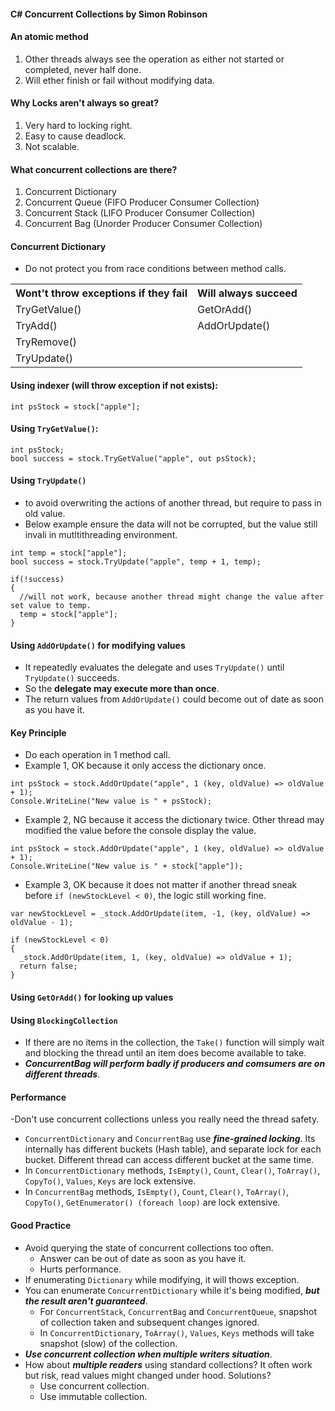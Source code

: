#### C# Concurrent Collections by Simon Robinson ####

#### An atomic method ####
1. Other threads always see the operation as either not started or completed, never half done.
2. Will ether finish or fail without modifying data.

#### Why Locks aren't always so great? ####
1. Very hard to locking right.
2. Easy to cause deadlock.
3. Not scalable.

#### What concurrent collections are there? ####
1. Concurrent Dictionary
2. Concurrent Queue (FIFO Producer Consumer Collection)
3. Concurrent Stack (LIFO Producer Consumer Collection)
4. Concurrent Bag (Unorder Producer Consumer Collection)

#### Concurrent Dictionary ####
- Do not protect you from race conditions between method calls.

<table>
    <tbody>
        <tr>
            <th>Wont't throw exceptions if they fail</th>
            <th>Will always succeed</th>
        </tr>
        <tr>
            <td>TryGetValue()</td>
            <td>GetOrAdd()</td>
        </tr>
        <tr>
            <td>TryAdd()</td>
            <td>AddOrUpdate()</td>
        </tr>
        <tr>
            <td>TryRemove()</td>
            <td></td>
        </tr>
        <tr>
            <td>TryUpdate()</td>
            <td></td>
        </tr>
    </tbody>
</table>

#### Using indexer (will throw exception if not exists): ####
`int psStock = stock["apple"];`

#### Using `TryGetValue()`: ####
```
int psStock;
bool success = stock.TryGetValue("apple", out psStock);
```

#### Using `TryUpdate()` #### 
- to avoid overwriting the actions of another thread, but require to pass in old value.
- Below example ensure the data will not be corrupted, but the value still invali in mutltithreading environment.
```
int temp = stock["apple"];
bool success = stock.TryUpdate("apple", temp + 1, temp);

if(!success) 
{
  //will not work, because another thread might change the value after set value to temp.
  temp = stock["apple"];
}
```

#### Using `AddOrUpdate()` for modifying values #### 
- It repeatedly evaluates the delegate and uses `TryUpdate()` until `TryUpdate()` succeeds.
- So the __delegate may execute more than once__.
- The return values from `AddOrUpdate()` could become out of date as soon as you have it.

#### Key Principle ####
- Do each operation in 1 method call.
- Example 1, OK because it only access the dictionary once.

```
int psStock = stock.AddOrUpdate("apple", 1 (key, oldValue) => oldValue + 1);
Console.WriteLine("New value is " + psStock);
```

- Example 2, NG because it access the dictionary twice. Other thread may modified the value before the console display the value.

```
int psStock = stock.AddOrUpdate("apple", 1 (key, oldValue) => oldValue + 1);
Console.WriteLine("New value is " + stock["apple"]);
```

- Example 3, OK because it does not matter if another thread sneak before `if (newStockLevel < 0)`, the logic still working fine.

```
var newStockLevel = _stock.AddOrUpdate(item, -1, (key, oldValue) => oldValue - 1);

if (newStockLevel < 0) 
{
  _stock.AddOrUpdate(item, 1, (key, oldValue) => oldValue + 1);
  return false;
}
```

#### Using `GetOrAdd()` for looking up values ####

#### Using `BlockingCollection` ####
- If there are no items in the collection, the `Take()` function will simply wait and blocking the thread until an item does become available to take.
- ___ConcurrentBag will perform badly if producers and comsumers are on different threads___.

#### Performance ####
-Don't use concurrent collections unless you really need the thread safety.
- `ConcurrentDictionary` and `ConcurrentBag` use ___fine-grained locking___. Its internally has different buckets (Hash table), and separate lock for each bucket. Different thread can access different bucket at the same time. 
- In `ConcurrentDictionary` methods, `IsEmpty()`, `Count`, `Clear()`, `ToArray()`, `CopyTo()`, `Values`, `Keys` are lock extensive.
- In `ConcurrentBag` methods, `IsEmpty()`, `Count`, `Clear()`, `ToArray()`, `CopyTo()`, `GetEnumerator() (foreach loop)` are lock extensive.

#### Good Practice ####
* Avoid querying the state of concurrent collections too often.
  * Answer can be out of date as soon as you have it.
  * Hurts performance.
* If enumerating `Dictionary` while modifying, it will thows exception.
* You can enumerate `ConcurrentDictionary` while it's being modified, ___but the result aren't guaranteed___.
  * For `ConcurrentStack`, `ConcurrentBag` and `ConcurrentQueue`, snapshot of collection taken and subsequent changes ignored.
  * In `ConcurrentDictionary`, `ToArray()`, `Values`, `Keys` methods will take snapshot (slow) of the collection.
* ___Use concurrent collection when multiple writers situation___. 
* How about ___multiple readers___ using standard collections? It often work but risk, read values might changed under hood. Solutions?
  * Use concurrent collection.
  * Use immutable collection.
